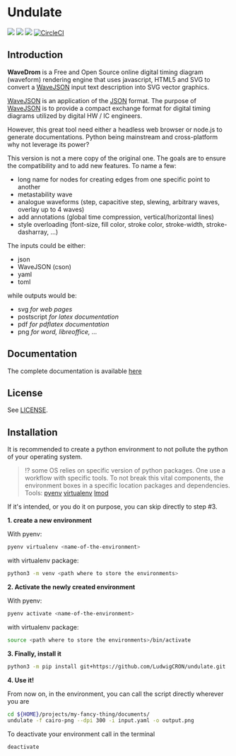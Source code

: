 
# Undulate
![](https://img.shields.io/badge/license-MIT-blue)
![](https://img.shields.io/badge/python-3.7+-blue)
![](https://64-166642218-gh.circle-artifacts.com/0/tests/outputs/cov_badge.svg)
[![CircleCI](https://circleci.com/gh/LudwigCRON/undulate/tree/master.svg?style=shield)](https://circleci.com/gh/LudwigCRON/undulate/tree/master)<br/>

## Introduction

**WaveDrom** is a Free and Open Source online digital
timing diagram (waveform) rendering engine that uses javascript,
HTML5 and SVG to convert a
[WaveJSON](https://github.com/drom/wavedrom/wiki/WaveJSON)
input text description into SVG vector graphics.

[WaveJSON](https://github.com/drom/wavedrom/wiki/WaveJSON) is an
application of the [JSON](http://json.org/) format. The purpose of
[WaveJSON](https://github.com/drom/wavedrom/wiki/WaveJSON) 
is to provide a compact exchange format for digital timing
diagrams utilized by digital HW / IC engineers.

However, this great tool need either a headless web browser
or node.js to generate documentations. Python being mainstream
and cross-platform why not leverage its power?

This version is not a mere copy of the original one. The goals
are to ensure the compatibility and to add new features. To
name a few:
- long name for nodes for creating edges from one specific point to another
- metastability wave
- analogue waveforms (step, capacitive step, slewing, arbitrary waves, overlay up to 4 waves)
- add annotations (global time compression, vertical/horizontal lines)
- style overloading (font-size, fill color, stroke color, stroke-width, stroke-dasharray, ...)

The inputs could be either:
- json
- WaveJSON (cson)
- yaml
- toml 

while outputs would be:
- svg _for web pages_
- postscript _for latex documentation_
- pdf _for pdflatex documentation_
- png _for word, libreoffice, ..._

## Documentation
The complete documentation is available [here](https://ludwigcron.github.io/undulate/)

## License

See [LICENSE](https://github.com/drom/wavedrom/blob/master/LICENSE).

## Installation
It is recommended to create a python environment to not pollute the python of your operating
system.

> :interrobang: some OS relies on specific version of python 
> packages. One use a workflow with specific tools. To not break
> this vital components, the environment boxes in a specific 
> location packages and dependencies.<br/>
> Tools: [pyenv](https://github.com/pyenv/pyenv-virtualenv)
> [virtualenv](https://pypi.org/project/virtualenv/)
> [lmod](https://lmod.readthedocs.io/en/latest/)

If it's intended, or you do it on purpose, you can skip directly to step #3.

**1. create a new environment**

With pyenv:
``` bash
pyenv virtualenv <name-of-the-environment>
```

with virtualenv package:
```bash
python3 -m venv <path where to store the environments>
```

**2. Activate the newly created environment**

With pyenv:
```bash
pyenv activate <name-of-the-environment>
```

with virtualenv package:
```bash
source <path where to store the environments>/bin/activate
```

**3. Finally, install it**

```bash
python3 -m pip install git+https://github.com/LudwigCRON/undulate.git
```

**4. Use it!**

From now on, in the environment, you can call the script directly wherever you are
```bash
cd ${HOME}/projects/my-fancy-thing/documents/
undulate -f cairo-png --dpi 300 -i input.yaml -o output.png
```

To deactivate your environment call in the terminal
```bash
deactivate
```
